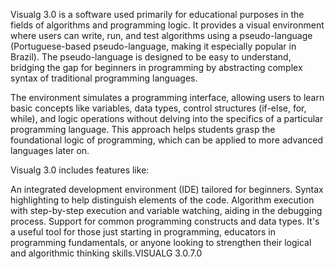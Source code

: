 Visualg 3.0 is a software used primarily for educational purposes in the fields of algorithms and programming logic. It provides a visual environment where users can write, run, and test algorithms using a pseudo-language (Portuguese-based pseudo-language, making it especially popular in Brazil). The pseudo-language is designed to be easy to understand, bridging the gap for beginners in programming by abstracting complex syntax of traditional programming languages.

The environment simulates a programming interface, allowing users to learn basic concepts like variables, data types, control structures (if-else, for, while), and logic operations without delving into the specifics of a particular programming language. This approach helps students grasp the foundational logic of programming, which can be applied to more advanced languages later on.

Visualg 3.0 includes features like:

An integrated development environment (IDE) tailored for beginners.
Syntax highlighting to help distinguish elements of the code.
Algorithm execution with step-by-step execution and variable watching, aiding in the debugging process.
Support for common programming constructs and data types.
It's a useful tool for those just starting in programming, educators in programming fundamentals, or anyone looking to strengthen their logical and algorithmic thinking skills.VISUALG 3.0.7.0
